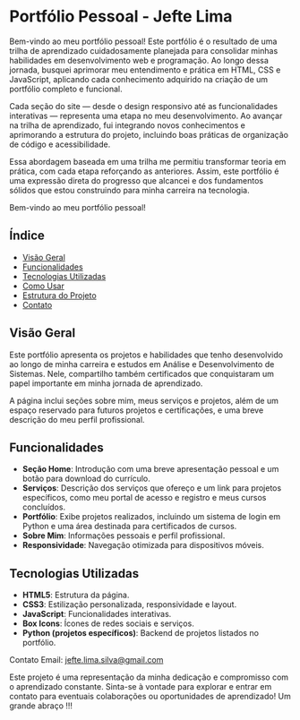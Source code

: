 # Portfólio Pessoal - Jefte Lima

Bem-vindo ao meu portfólio pessoal!
Este portfólio é o resultado de uma trilha de aprendizado cuidadosamente planejada para consolidar minhas habilidades em desenvolvimento web e programação. Ao longo dessa jornada, busquei aprimorar meu entendimento e prática em HTML, CSS e JavaScript, aplicando cada conhecimento adquirido na criação de um portfólio completo e funcional.

Cada seção do site — desde o design responsivo até as funcionalidades interativas — representa uma etapa no meu desenvolvimento. Ao avançar na trilha de aprendizado, fui integrando novos conhecimentos e aprimorando a estrutura do projeto, incluindo boas práticas de organização de código e acessibilidade.

Essa abordagem baseada em uma trilha me permitiu transformar teoria em prática, com cada etapa reforçando as anteriores. Assim, este portfólio é uma expressão direta do progresso que alcancei e dos fundamentos sólidos que estou construindo para minha carreira na tecnologia.




Bem-vindo ao meu portfólio pessoal!

## Índice
- [Visão Geral](#visão-geral)
- [Funcionalidades](#funcionalidades)
- [Tecnologias Utilizadas](#tecnologias-utilizadas)
- [Como Usar](#como-usar)
- [Estrutura do Projeto](#estrutura-do-projeto)
- [Contato](#contato)

## Visão Geral
Este portfólio apresenta os projetos e habilidades que tenho desenvolvido ao longo de minha carreira e estudos em Análise e Desenvolvimento de Sistemas. Nele, compartilho também certificados que conquistaram um papel importante em minha jornada de aprendizado. 

A página inclui seções sobre mim, meus serviços e projetos, além de um espaço reservado para futuros projetos e certificações, e uma breve descrição do meu perfil profissional.

## Funcionalidades
- **Seção Home**: Introdução com uma breve apresentação pessoal e um botão para download do currículo.
- **Serviços**: Descrição dos serviços que ofereço e um link para projetos específicos, como meu portal de acesso e registro e meus cursos concluídos.
- **Portfólio**: Exibe projetos realizados, incluindo um sistema de login em Python e uma área destinada para certificados de cursos.
- **Sobre Mim**: Informações pessoais e perfil profissional.
- **Responsividade**: Navegação otimizada para dispositivos móveis.

## Tecnologias Utilizadas
- **HTML5**: Estrutura da página.
- **CSS3**: Estilização personalizada, responsividade e layout.
- **JavaScript**: Funcionalidades interativas.
- **Box Icons**: Ícones de redes sociais e serviços.
- **Python (projetos específicos)**: Backend de projetos listados no portfólio.


Contato
Email: jefte.lima.silva@gmail.com

Este projeto é uma representação da minha dedicação e compromisso com o aprendizado constante. Sinta-se à vontade para explorar e entrar em contato para eventuais colaborações ou oportunidades de aprendizado! Um grande abraço !!!
